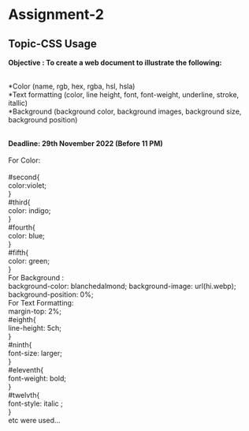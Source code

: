 # Assignment-2
## Topic-CSS Usage

<b>Objective :  To create a web document to illustrate the following: </b><br>
 <br>

*Color (name, rgb, hex, rgba, hsl, hsla)<br>
*Text formatting (color, line height, font, font-weight, underline, stroke, itallic)<br>
*Background (background color, background images, background size, background position)<br><br>

<b>Deadline: 29th November 2022 (Before 11 PM)</b> <br>
<br>
For Color: <br>
<br>
#second{<br>
    color:violet;<br>
}<br>
#third{<br>
    color: indigo;<br>
}<br>
#fourth{<br>
    color: blue;<br>
}<br>
#fifth{<br>
    color: green;<br>
}<br>
For Background : <br>
    background-color: blanchedalmond;
    background-image: url(hi.webp);
    background-position: 0%;
<br>
For Text Formatting:<br>
margin-top: 2%;<br>
#eighth{<br>
    line-height: 5ch;<br>
}<br>
#ninth{<br>
    font-size: larger;<br>
}<br>
#eleventh{<br>
    font-weight: bold;<br>
}<br>
#twelvth{<br>
    font-style: italic ;<br>
}<br>
etc were used...